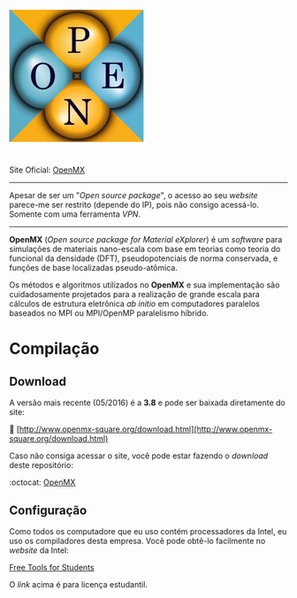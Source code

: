 ![logo](https://github.com/RafaelDexter/OpenMX/blob/master/img/logo.png)

#

Site Oficial: [OpenMX](http://www.openmx-square.org/)

***

Apesar de ser um "*Open source package*", o acesso ao seu *website* parece-me ser restrito (depende do IP), pois não consigo acessá-lo. Somente com uma ferramenta *VPN*.

***

**OpenMX** (*Open source package for Material eXplorer*) é um *software* para simulações de materiais nano-escala com base em teorias como teoria do funcional da densidade (DFT), pseudopotenciais de norma conservada, e funções de base localizadas pseudo-atômica.

Os métodos e algoritmos utilizados no **OpenMX** e sua implementação são cuidadosamente projetados para a realização de grande escala para cálculos de estrutura eletrônica *ab initio* em computadores paralelos baseados no MPI ou MPI/OpenMP paralelismo híbrido.

# Compilação

## Download

A versão mais recente (05/2016) é a **3.8** e pode ser baixada diretamente do site:

:floppy_disk: [http://www.openmx-square.org/download.html](http://www.openmx-square.org/download.html)

Caso não consiga acessar o site, você pode estar fazendo o *download* deste repositório:

:octocat: [OpenMX](https://github.com/RafaelDexter/OpenMX/archive/master.zip)

## Configuração

Como todos os computadore que eu uso contém processadores da Intel, eu uso os
compiladores desta empresa. Você pode obtê-lo facilmente no *website* da Intel:

[Free Tools for Students](https://software.intel.com/en-us/qualify-for-free-software/student)

O *link* acima é para licença estudantil.


